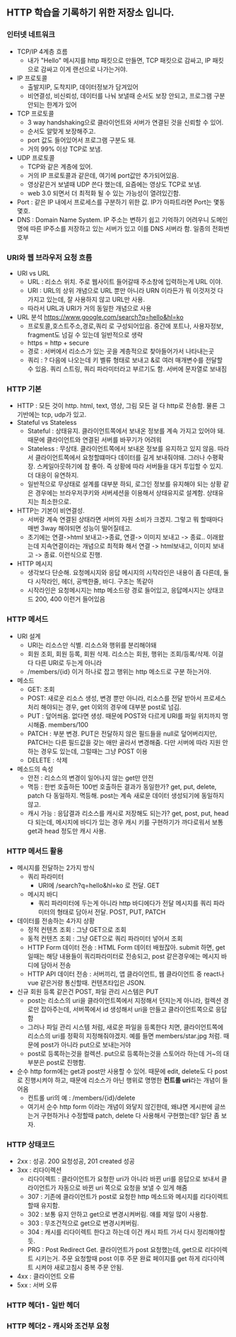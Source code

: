 HTTP 학습을 기록하기 위한 저장소 입니다.
---------------
### 인터넷 네트워크
- TCP/IP 4계층 흐름
  - 내가 "Hello" 메시지를 http 패킷으로 만들면, TCP 패킷으로 감싸고, IP 패킷으로 감싸고 이게 랜선으로 나가는거야.
- IP 프로토콜
  - 출발지IP, 도착지IP, 데이터정보가 담겨있어
  - 비연결성, 비신뢰성, 데이터를 나눠 보낼때 순서도 보장 안되고, 프로그램 구분 안되는 한계가 있어
- TCP 프로토콜
  - 3 way handshaking으로 클라이언트와 서버가 연결된 것을 신뢰할 수 있어.
  - 순서도 알맞게 보장해주고.
  - port 값도 들어있어서 프로그램 구분도 돼.
  - 거의 99% 이상 TCP로 보냄.
- UDP 프로토콜
  - TCP와 같은 계층에 있어.
  - 거의 IP 프로토콜과 같은데, 여기에 port값만 추가되어있음.
  - 영상같은거 보낼때 UDP 쓴다 했는데, 요즘에는 영상도 TCP로 보냄. 
  - web 3.0 되면서 더 최적화 될 수 있는 가능성이 열려있긴함.
- Port : 같은 IP 내에서 프로세스를 구분하기 위한 값. IP가 아파트라면 Port는 몇동 몇호.
- DNS : Domain Name System. IP 주소는 변하기 쉽고 기억하기 어려우니 도메인명에 따른 IP주소를 저장하고 있는 서버가 있고 이를 DNS 서버라 함. 일종의 전화번호부

### URI와 웹 브라우저 요청 흐름
- URI vs URL
  - URL : 리소스 위치. 주로 웹사이트 들어갈때 주소창에 입력하는게 URL 이야.
  - URI : URL의 상위 개념으로 URL 뿐만 아니라 URN 이라든가 뭐 이것저것 다 가지고 있는데, 잘 사용하지 않고 URL만 사용.
  - 따라서 URL과 URI가 거의 동일한 개념으로 사용
- URL 분석 https://www.google.com/search?q=hello&hl=ko
  - 프로토콜,호스트주소,경로,쿼리 로 구성되어있음. 중간에 포트나, 사용자정보, fragment도 넘길 수 있는데 일반적으로 생략
  - https = http + secure
  - 경로 : 서버에서 리소스가 있는 곳을 계층적으로 찾아들어가서 나타내는곳
  - 쿼리 : ? 다음에 나오는데 키 벨류 형태로 보내고 &로 여러 매개변수를 전달할 수 있음. 쿼리 스트링, 쿼리 파라미터라고 부르기도 함. 서버에 문자열로 보내짐  

### HTTP 기본
- HTTP : 모든 것이 http. html, text, 영상, 그림 모든 걸 다 http로 전송함. 물론 그 기반에는 tcp, udp가 있고.
- Stateful vs Stateless
  - Stateful : 상태유지. 클라이언트쪽에서 보내온 정보를 계속 가지고 있어야 돼. 때문에 클라이언트와 연결된 서버를 바꾸기가 어려워
  - Stateless : 무상태. 클라이언트쪽에서 보내온 정보를 유지하고 있지 않음. 따라서 클라이언트쪽에서 요청할떄마다 데이터를 길게 보내줘야돼. 그러나 수평확장. 스케일아웃하기에 참 좋아. 즉 상황에 따라 서버들을 대거 투입할 수 있지. 더 대응이 유연하지.
  - 일반적으로 무상태로 설계를 대부분 하되, 로그인 정보를 유지해야 되는 상황 같은 경우에는 브라우저쿠키와 서버세션을 이용해서 상태유지로 설계함. 상태유지는 최소한으로.
- HTTP는 기본이 비연결성. 
  - 서버랑 계속 연결된 상태라면 서버의 자원 소비가 크겠지. 그렇고 뭐 할때마다 매번 3way 해야되면 성능이 떨어질테고. 
  - 초기에는 연결->html 보내고->종료, 연결-> 이미지 보내고 -> 종료.. 이래왔는데 지속연결이라는 개념으로 최적화 해서 연결 -> html보내고, 이미지 보내고 -> 종료. 이런식으로 진행.
- HTTP 메시지
  - 생각보다 단순해. 요청메시지와 응답 메시지의 시작라인은 내용이 좀 다른데, 둘다 시작라인, 헤더, 공백한줄, 바디. 구조는 똑같아
  - 시작라인은 요청메시지는 http 메소드랑 경로 들어있고, 응답메시지는 상태코드 200, 400 이런거 들어있음
### HTTP 메서드
- URI 설계
  - URI는 리소스만 식별. 리소스와 행위를 분리해야돼
  - 회원 조회, 회원 등록, 회원 삭제. 리소스는 회원, 행위는 조회/등록/삭제. 이걸 다 다른 URI로 두는게 아니라
  - /members/{id} 이거 하나로 잡고 행위는 http 메소드로 구분 하는거야.
- 메소드
  - GET: 조회
  - POST: 새로운 리소스 생성, 변경 뿐만 아니라, 리소스를 전달 받아서 프로세스 처리 해야되는 경우, get 이외의 경우에 대부분 post로 넘김.
  - PUT : 덮어씌움. 없다면 생성. 때문에 POST와 다르게 URI를 파일 위치까지 명시해줌. members/100
  - PATCH : 부분 변경. PUT은 전달하지 않은 필드들을 null로 덮어버리지만, PATCH는 다른 필드값을 갖는 애만 골라서 변경해줌. 다만 서버에 따라 지원 안하는 경우도 있는데, 그럴때는 그냥 POST 이용
  - DELETE : 삭제
- 메소드의 속성
  - 안전 : 리소스의 변경이 일어나지 않는 get만 안전
  - 멱등 : 한번 호출하든 100번 호출하든 결과가 동일한가? get, put, delete, patch 다 동일하지. 멱등해. post는 계속 새로운 데이터 생성되기에 동일하지 않고.
  - 캐시 가능 : 응답결과 리소스를 캐시로 저장해도 되는가? get, post, put, head 다 되는데, 메시지에 바디가 있는 경우 캐시 키를 구현하기가 까다로워서 보통 get과 head 정도만 캐시 사용. 

### HTTP 메서드 활용
- 메시지를 전달하는 2가지 방식
  - 쿼리 파라미터 
    - URI에 /search?q=hello&hl=ko 로 전달. GET
  - 메시지 바디
    - 쿼리 파라미터에 두는게 아니라 http 바디에다가 전달 메시지를 쿼리 파라미터의 형태로 담아서 전달. POST, PUT, PATCH
- 데이터를 전송하는 4가지 상황
  - 정적 컨텐츠 조회 : 그냥 GET으로 조회
  - 동적 컨텐츠 조회 : 그냥 GET으로 쿼리 파라미터 넣어서 조회
  - HTTP Form 데이터 전송 : HTML Form 데이터 배웠잖아. submit 하면, get일때는 해당 내용들이 쿼리파라미터로 전송되고, post 같은경우에는 메시지 바디에 담아서 전송
  - HTTP API 데이터 전송 : 서버끼리, 앱 클라이언트, 웹 클라이언트 중 react나 vue 같은거랑 통신할때. 컨텐츠타입은 JSON.
- 신규 회원 등록 같은건 POST, 파일 관리 시스템은 PUT
  - post는 리소스의 uri을 클라이언트쪽에서 지정해서 던지는게 아니라, 컬렉션 경로만 잡아주는데, 서버쪽에서 id 생성해서 uri을 만들고 클라이언트쪽으로 응답함
  - 그러나 파일 관리 시스템 처럼, 새로운 파일을 등록한다 치면, 클라이언트쪽에 리소스의 uri를 정확히 지정해줘야겠지. 예를 들면 members/star.jpg 처럼. 때문에 post가 아니라 put으로 보내는거야
  - post로 등록하는것을 컬렉션. put으로 등록하는것을 스토어라 하는데 거~의 대부분은 post로 진행함.
- 순수 http form에는 get과 post만 사용할 수 있어. 때문에 edit, delete도 다 post로 진행시켜야 하고, 때문에 리소스가 아닌 행위로 명명한 **컨트롤 uri**라는 개념이 들어옴
  - 컨트롤 uri의 예 : /members/{id}/delete
  - 여기서 순수 http form 이라는 개념이 와닿지 않긴한데, 왜냐면 게시판에 글쓰는거 구현하거나 수정할때 patch, delete 다 사용해서 구현했는데? 일단 좀 보자.


### HTTP 상태코드
- 2xx : 성공. 200 요청성공, 201 created 성공
- 3xx : 리다이렉션
  - 리다이렉트 : 클라이언트가 요청한 uri가 아니라 바뀐 uri를 응답으로 보내서 클라이언트가 자동으로 바뀐 uri 쪽으로 요청을 보낼 수 있게 해줌
  - 307 : 기존에 클라이언트가 post로 요청한 http 메소드와 메시지를 리다이렉트할때 유지함.
  - 302 : 보통 유지 안하고 get으로 변경시켜버림. 얘를 제일 많이 사용함.
  - 303 : 무조건적으로 get으로 변경시켜버림.
  - 304 : 캐시를 리다이렉트 한다고 하는데 이건 캐시 파트 가서 다시 정리해야할듯.
  - PRG : Post Redirect Get. 클라이언트가 post 요청했는데, get으로 리다이렉트 시키는거. 주문 요청할때 post 이후 주문 완료 페이지를 get 하게 리다이렉트 시켜야 새로고침시 중복 주문 안됨.
- 4xx : 클라이언트 오류
- 5xx : 서버 오류

### HTTP 헤더1 - 일반 헤더

### HTTP 헤더2 - 캐시와 조건부 요청




  
  
  
  
  
  
  
  
